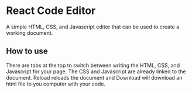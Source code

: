 # React Code Editor

A simple HTML, CSS, and Javascript editor that can be used to create a working document.

## How to use

There are tabs at the top to switch between writing the HTML, CSS, and Javascript for your page. The CSS and Javascript are already linked to the document. Reload reloads the document and Download will download an html file to you computer with your code.
 
